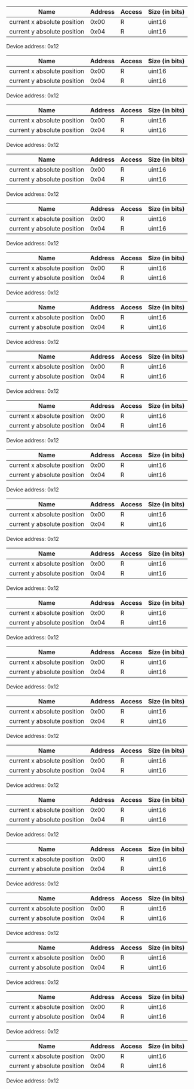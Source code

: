 

|Name|Address|Access|Size (in bits)|
|----|-------|------|--------------|
|current x absolute position|0x00|R|uint16|
|current y absolute position|0x04|R|uint16|

Device address: 0x12


|Name|Address|Access|Size (in bits)|
|----|-------|------|--------------|
|current x absolute position|0x00|R|uint16|
|current y absolute position|0x04|R|uint16|

Device address: 0x12


|Name|Address|Access|Size (in bits)|
|----|-------|------|--------------|
|current x absolute position|0x00|R|uint16|
|current y absolute position|0x04|R|uint16|

Device address: 0x12


|Name|Address|Access|Size (in bits)|
|----|-------|------|--------------|
|current x absolute position|0x00|R|uint16|
|current y absolute position|0x04|R|uint16|

Device address: 0x12


|Name|Address|Access|Size (in bits)|
|----|-------|------|--------------|
|current x absolute position|0x00|R|uint16|
|current y absolute position|0x04|R|uint16|

Device address: 0x12


|Name|Address|Access|Size (in bits)|
|----|-------|------|--------------|
|current x absolute position|0x00|R|uint16|
|current y absolute position|0x04|R|uint16|

Device address: 0x12


|Name|Address|Access|Size (in bits)|
|----|-------|------|--------------|
|current x absolute position|0x00|R|uint16|
|current y absolute position|0x04|R|uint16|

Device address: 0x12


|Name|Address|Access|Size (in bits)|
|----|-------|------|--------------|
|current x absolute position|0x00|R|uint16|
|current y absolute position|0x04|R|uint16|

Device address: 0x12


|Name|Address|Access|Size (in bits)|
|----|-------|------|--------------|
|current x absolute position|0x00|R|uint16|
|current y absolute position|0x04|R|uint16|

Device address: 0x12


|Name|Address|Access|Size (in bits)|
|----|-------|------|--------------|
|current x absolute position|0x00|R|uint16|
|current y absolute position|0x04|R|uint16|

Device address: 0x12


|Name|Address|Access|Size (in bits)|
|----|-------|------|--------------|
|current x absolute position|0x00|R|uint16|
|current y absolute position|0x04|R|uint16|

Device address: 0x12


|Name|Address|Access|Size (in bits)|
|----|-------|------|--------------|
|current x absolute position|0x00|R|uint16|
|current y absolute position|0x04|R|uint16|

Device address: 0x12


|Name|Address|Access|Size (in bits)|
|----|-------|------|--------------|
|current x absolute position|0x00|R|uint16|
|current y absolute position|0x04|R|uint16|

Device address: 0x12


|Name|Address|Access|Size (in bits)|
|----|-------|------|--------------|
|current x absolute position|0x00|R|uint16|
|current y absolute position|0x04|R|uint16|

Device address: 0x12


|Name|Address|Access|Size (in bits)|
|----|-------|------|--------------|
|current x absolute position|0x00|R|uint16|
|current y absolute position|0x04|R|uint16|

Device address: 0x12


|Name|Address|Access|Size (in bits)|
|----|-------|------|--------------|
|current x absolute position|0x00|R|uint16|
|current y absolute position|0x04|R|uint16|

Device address: 0x12


|Name|Address|Access|Size (in bits)|
|----|-------|------|--------------|
|current x absolute position|0x00|R|uint16|
|current y absolute position|0x04|R|uint16|

Device address: 0x12


|Name|Address|Access|Size (in bits)|
|----|-------|------|--------------|
|current x absolute position|0x00|R|uint16|
|current y absolute position|0x04|R|uint16|

Device address: 0x12


|Name|Address|Access|Size (in bits)|
|----|-------|------|--------------|
|current x absolute position|0x00|R|uint16|
|current y absolute position|0x04|R|uint16|

Device address: 0x12


|Name|Address|Access|Size (in bits)|
|----|-------|------|--------------|
|current x absolute position|0x00|R|uint16|
|current y absolute position|0x04|R|uint16|

Device address: 0x12


|Name|Address|Access|Size (in bits)|
|----|-------|------|--------------|
|current x absolute position|0x00|R|uint16|
|current y absolute position|0x04|R|uint16|

Device address: 0x12


|Name|Address|Access|Size (in bits)|
|----|-------|------|--------------|
|current x absolute position|0x00|R|uint16|
|current y absolute position|0x04|R|uint16|

Device address: 0x12
